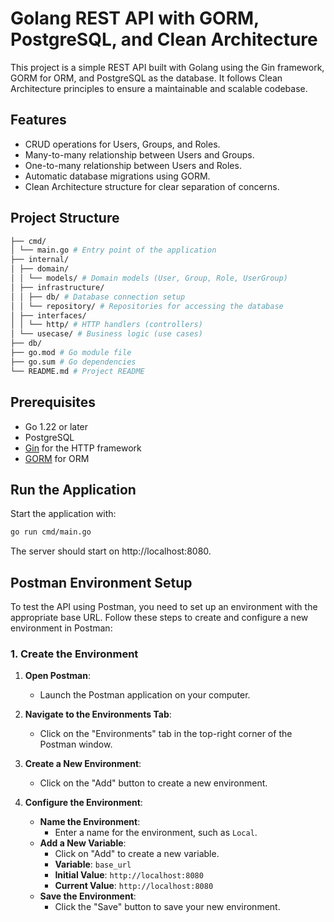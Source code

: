 # Golang REST API with GORM, PostgreSQL, and Clean Architecture

This project is a simple REST API built with Golang using the Gin framework, GORM for ORM, and PostgreSQL as the database. It follows Clean Architecture principles to ensure a maintainable and scalable codebase.

## Features

- CRUD operations for Users, Groups, and Roles.
- Many-to-many relationship between Users and Groups.
- One-to-many relationship between Users and Roles.
- Automatic database migrations using GORM.
- Clean Architecture structure for clear separation of concerns.

## Project Structure

```bash
├── cmd/
│ └── main.go # Entry point of the application
├── internal/
│ ├── domain/
│ │ └── models/ # Domain models (User, Group, Role, UserGroup)
│ ├── infrastructure/
│ │ ├── db/ # Database connection setup
│ │ └── repository/ # Repositories for accessing the database
│ ├── interfaces/
│ │ └── http/ # HTTP handlers (controllers)
│ └── usecase/ # Business logic (use cases)
├── db/
├── go.mod # Go module file
├── go.sum # Go dependencies
└── README.md # Project README
```

## Prerequisites

- Go 1.22 or later
- PostgreSQL
- [Gin](https://github.com/gin-gonic/gin) for the HTTP framework
- [GORM](https://gorm.io/) for ORM

## Run the Application

Start the application with:

```bash
go run cmd/main.go
```

The server should start on http://localhost:8080.

## Postman Environment Setup

To test the API using Postman, you need to set up an environment with the appropriate base URL. Follow these steps to create and configure a new environment in Postman:

### 1. Create the Environment

1. **Open Postman**:

   - Launch the Postman application on your computer.

2. **Navigate to the Environments Tab**:

   - Click on the "Environments" tab in the top-right corner of the Postman window.

3. **Create a New Environment**:

   - Click on the "Add" button to create a new environment.

4. **Configure the Environment**:
   - **Name the Environment**:
     - Enter a name for the environment, such as `Local`.
   - **Add a New Variable**:
     - Click on "Add" to create a new variable.
     - **Variable**: `base_url`
     - **Initial Value**: `http://localhost:8080`
     - **Current Value**: `http://localhost:8080`
   - **Save the Environment**:
     - Click the "Save" button to save your new environment.
